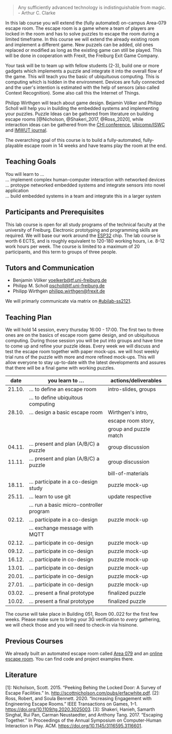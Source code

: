  > Any sufficiently advanced technology is indistinguishable from magic. - Arthur C. Clarke

In this lab course you will extend the (fully automated) on-campus Area-079 escape room. The escape room is a game where a team of players are locked in the room and has to solve puzzles to escape the room during a limited timeframe. In this course we will extend the already existing room and implement a different game. New puzzels can be added, old ones replaced or modified as long as the existing game can still be played. This will be done in cooperation with Frexit, the Freiburg Exit Game Company.

Your task will be to team up with fellow students (2-3), build one or more gadgets which implements a puzzle and integrate it into the overall flow of the game. This will teach you the basic of ubiquituous computing. This is computing which is hidden in the environment. Devices are fully connected  and the user's intention is estimated with the help of sensors (also called Context Recognition). Some also call this the Internet of Things.

Philipp Wirthgen will teach about game design. Bejamin Völker and Philipp Scholl will help you in building the embedded systems and implementing your puzzles. Puzzle Ideas can be gathered from literature on building escape rooms [@Nicholson, @Shakeri_2017, @Ross_2020], while interaction ideas can be gathered from the [CHI conference](https://dblp.uni-trier.de/db/conf/chi/index.html), [Ubicomp/ISWC](https://dblp.uni-trier.de/db/conf/huc/index.html) and [IMWUT journal](https://imwut.acm.org).

The overarching goal of this course is to build a fully-automated, fully-playable escape room in 14 weeks and have teams play the room at the end. 

Teaching Goals
--------------

You will learn to …\
 … implement complex human-computer interaction with networked devices\
 … protoype networked embedded systems and integrate sensors into novel application\
 … build embedded systems in a team and integrate this in a larger system

Participants and Prerequisites
------------------------------

This lab course is open for all study programs of the technical faculty at the university of Freiburg. Electronic prototyping and programming skills are required. We will base our work around the [ESP32](https://www.espressif.com/en/products/socs) chip. The lab course is worth 6 ECTS, and is roughly equivalent to 120-180 working hours, i.e. 8-12 work hours per week. The course is limited to a maximum of 20 participants, and this term to groups of three people.

Tutors and Communication
------------------------

  - Benjamin Völker <voelkerb@tf.uni-freiburg.de>
  - Philipp M. Scholl <pscholl@tf.uni-freiburg.de>
  - Philipp Wirthgen <philipp.wirthgen@frexit.de>

 We will primarly communicate via matrix on [#ubilab-ss2121](https://matrix.to/#/!rXoDoNQWIEsVwdSBRN:matrix.org?via=matrix.org).

Teaching Plan
-------------

We will hold 14 session, every thursday 16:00 - 17:00. The first two to three ones are on the basics of escape room game design, and on ubiquituous computing. During those session you will be put into groups and have time to come up and refine your puzzle ideas. Every week we will discuss and test the escape room together with paper mock-ups. we will host weekly trial runs of the puzzle with more and more refined mock-ups. This will allow everyone to stay up-to-date with the latest developments and assures that there will be a final game with working puzzles.

|  date    |  you learn to …                          |  actions/deliverables    |
| -------- | ---------------------------------------- | ------------------------ |
|  21.10.  |  … to define an escape room              |  intro-slides, groups    |
|          |  … to define ubiquitous computing        |                          |
|  28.10.  |  … design a basic escape room            |  Wirthgen's intro,       |
|          |                                          |  escape room story,      |
|          |                                          |  group and puzzle match  |
|  04.11.  |  … present and plan (A/B/C) a puzzle     |  group discussion        |
|  11.11.  |  … present and plan (A/B/C) a puzzle     |  group discussion        |
|          |                                          |  bill-of-materials       |
|  18.11.  |  … participate in a co-design study      |  puzzle mock-up          |
|  25.11.  |  … learn to use git                      |  update respective       |
|          |  … run a basic micro-controller program  |                          |
|  02.12.  |  … participate in a co-design            |  puzzle mock-up          |
|          |  … exchange message with MQTT            |                          |
|  02.12.  |  … participate in co-design              |  puzzle mock-up          |
|  09.12.  |  … participate in co-design              |  puzzle mock-up          |
|  16.12.  |  … participate in co-design              |  puzzle mock-up          |
|  13.01.  |  … participate in co-design              |  puzzle mock-up          |
|  20.01.  |  … participate in co-design              |  puzzle mock-up          |
|  27.01.  |  … participate in co-design              |  puzzle mock-up          |
|  03.02.  |  … present a final prototype             |  finalized puzzle        |
|  10.02.  |  … present a final prototype             |  finalized puzzle        |


The course will take place in Building 051, Room 00..022 for the first few weeks. Please make sure to bring your 3G verification to *every* gathering, we will check those and you will need to check-in via hisinone.


Previous Courses
----------------

 We already built an automated escape room called [Area 079](https://github.com/ubilab-escape) and an [online escape room](https://github.com/ubilab-ws20/). You can find code and project examples there.

Literature
----------

[1]: Nicholson, Scott. 2015. “Peeking Behing the Locked Door: A Survey of Escape Facilities.” In. http://scottnicholson.com/pubs/erfacwhite.pdf.
[2]: Ross, Robert, and Soula Bennett. 2020. “Increasing Engagement with Engineering Escape Rooms.” IEEE Transactions on Games, 1–1. https://doi.org/10.1109/tg.2020.3025003.
[3]: Shakeri, Hanieh, Samarth Singhal, Rui Pan, Carman Neustaedter, and Anthony Tang. 2017. “Escaping Together.” In Proceedings of the Annual Symposium on Computer-Human Interaction in Play. ACM. https://doi.org/10.1145/3116595.3116601.
